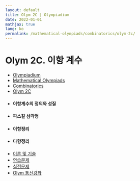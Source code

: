 ```yaml
---
layout: default
title: Olym 2C | Olympiadium
date: 2022-01-01
mathjax: true
lang: ko
permalink: /mathematical-olympiads/combinatorics/olym-2c/
---
```

<h1>Olym 2C. 이항 계수 </h1>
<ul class="breadcrumb">
	<li><a href="{{ site.baseurl }}/">Olympiadium</a></li> 
	<li><a href="{{ site.baseurl }}/mathematical-olympiads/">Mathematical Olympiads</a></li> 
	<li><a href="{{ site.baseurl }}/mathematical-olympiads/combinatorics/">Combinatorics</a></li> 
	<li><a href="{{ site.baseurl }}/mathematical-olympiads/combinatorics/olym-2c/">Olym 2C</a></li>
</ul>
<div class="row">
<div class="6u 12u$(medium)">
<ul>
  <li><h4>이항계수의 정의와 성질</h4></li>
  <li><h4>파스칼 삼각형</h4></li>
  <li><h4>이항정리</h4></li>
  <li><h4>다항정리</h4></li>
</ul>
</div>
<div class="6u$ 12u$(medium)">
<ul class="actions vertical">
  <li><a href="{{ page.url }}theorems-and-techniques" class="button fit mid">이론 및 기술</a></li>
  <li><a href="{{ page.url }}exercise-problems" class="button fit mid">연습문제</a></li>
  <li><a href="{{ page.url }}practice-problems" class="button fit mid">실전문제</a></li>
  <li><a href="{{ page.url }}olym-handouts" class="button fit mid">Olym 통신강좌</a></li>
</ul>
</div>
</div>
